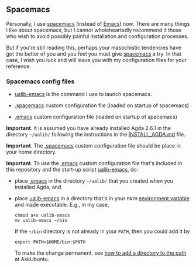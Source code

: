 ## <a id="spacemacs">Spacemacs</a>

Personally, I use [spacemacs](https://www.spacemacs.org/) (instead of [Emacs](https://www.gnu.org/software/emacs/)) now. There are many things I like about spacemacs, but I cannot wholeheartedly recommend it those who wish to avoid possibly painful installation and configuration processes.

But if you're still reading this, perhaps your masochistic tendencies have got the better of you and you feel you must give [spacemacs](https://www.spacemacs.org/) a try.  In that case, I wish you luck and will leave you with my configuration files for your reference.

### Spacemacs config files

* [ualib-emacs](https://gitlab.com/ualib/ualib.gitlab.io/-/blob/master/emacs/ualib-emacs) is the command I use to launch spacemacs.

* [.spacemacs](https://gitlab.com/ualib/ualib.gitlab.io/-/blob/master/emacs/.spacemacs) custom configuration file (loaded on startup of spacemacs)

* [.emacs](https://gitlab.com/ualib/ualib.gitlab.io/-/blob/master/emacs/.emacs) custom configuration file (loaded on startup of spacemacs)


**Important**. It is assumed you have already installed Agda 2.6.1 in the directory `~/ualib/` following the instructions in the [INSTALL_AGDA.md](https://gitlab.com/ualib/ualib.gitlab.io/-/blob/master/INSTALL_AGDA.md) file.

**Important**. The [.spacemacs](https://gitlab.com/ualib/ualib.gitlab.io/-/blob/master/emacs/.spacemacs) custom configuration file should be place in your home directory.

**Important**. To use the [.emacs](https://gitlab.com/ualib/ualib.gitlab.io/-/blob/master/emacs/.emacs)  custom configuration file that's included in this repository and the start-up script [ualib-emacs](https://gitlab.com/ualib/ualib.gitlab.io/-/blob/master/emacs/ualib-emacs), do:

* place [.emacs](https://gitlab.com/ualib/ualib.gitlab.io/-/blob/master/emacs/.emacs) in the directory `~/ualib/` that you created when you installed Agda, and 

* place [ualib-emacs](https://gitlab.com/ualib/ualib.gitlab.io/-/blob/master/emacs/ualib-emacs) in a directory that's in your `PATH` [environment variable](https://help.ubuntu.com/community/EnvironmentVariables) and made executable. E.g., in my case,

  ```
  chmod a+x ualib-emacs
  mv ualib-emacs ~/bin
  ```

  If the `~/bin` directory is not already in your `PATH`, then you could add it by

  ```
  export PATH=$HOME/bin:$PATH
  ```

  To make the change permanent, see [how to add a directory to the path](https://askubuntu.com/questions/60218/how-to-add-a-directory-to-the-path) at AskUbuntu.


